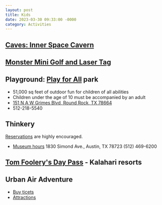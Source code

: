 ```yaml
---
layout: post
title: Kids
date: 2023-03-30 09:33:00 -0000
category: Activities
---
```


## [Caves: Inner Space Cavern](https://innerspacecavern.com/)

## [Monster Mini Golf and Laser Tag](http://www.monsterminigolf.com/locations/round-rock/)

## Playground: [Play for All](https://www.roundrocktexas.gov/city-departments/parks-and-recreation/play-for-all-park/) park
- 51,000 sq feet of outdoor fun for children of all abilities
- Children under the age of 10 must be accompanied by an adult
- [151 N A W Grimes Blvd, Round Rock, TX 78664](https://www.google.com/maps/place/Play+for+All+Abilities+Park/@30.514653,-97.6612467,15z/data=!4m11!1m3!11m2!2saBq90wAr2CKEInKSWtTh8bYu5oVSag!3e3!3m6!1s0x8644d04b73ab3733:0x98740b4893f23ee8!8m2!3d30.514653!4d-97.652492!15sCgEqWgMiASqSAQRwYXJr4AEA!16s%2Fg%2F1260tpb4y)
- 512-218-5540

## Thinkery
[Reservations](https://my.thinkeryaustin.org/account/login?returnurl=%2fevents) are highly encouraged.
- [Museum hours]([https://thinkeryaustin.org/visit-us/#:~:text=a%20good%20time!-,Museum%20Hours,-Monday%3A%0ABaby]([https://thinkeryaustin.org/visit-us/#:~:text=a%20good%20time!-,Museum%20Hours,-Monday%3A%0ABaby](https://thinkeryaustin.org/visit-us/#:~:text=a%20good%20time!-,Museum%20Hours,-Monday%3A%0ABaby)))
1830 Simond Ave., Austin, TX 78723
(512) 469-6200

## [Tom Foolery's Day Pass](https://www.kalahariresorts.com/texas/parks-and-passes/day-passes/tom-foolerys-day-passes/) - Kalahari resorts
## Urban Air Adventure
- [Buy ticets](https://store.urbanairparks.com/parks/d348b823-105f-48aa-9313-f390fabc9a74?_ga=2.189810857.348909843.1680014373-1933139482.1680014373&productType=Ticket)
- [Attractions](https://www.urbanair.com/texas-austin/attractions/)
